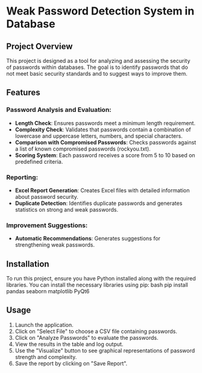 # Weak Password Detection System in Database

## Project Overview

This project is designed as a tool for analyzing and assessing the security of passwords within databases. The goal is to identify passwords that do not meet basic security standards and to suggest ways to improve them.

## Features

### Password Analysis and Evaluation:
- **Length Check**: Ensures passwords meet a minimum length requirement.
- **Complexity Check**: Validates that passwords contain a combination of lowercase and uppercase letters, numbers, and special characters.
- **Comparison with Compromised Passwords**: Checks passwords against a list of known compromised passwords (rockyou.txt).
- **Scoring System**: Each password receives a score from 5 to 10 based on predefined criteria.

### Reporting:
- **Excel Report Generation**: Creates Excel files with detailed information about password security.
- **Duplicate Detection**: Identifies duplicate passwords and generates statistics on strong and weak passwords.

### Improvement Suggestions:
- **Automatic Recommendations**: Generates suggestions for strengthening weak passwords.

## Installation

To run this project, ensure you have Python installed along with the required libraries. You can install the necessary libraries using pip:
bash
pip install pandas seaborn matplotlib PyQt6


## Usage

1. Launch the application.
2. Click on "Select File" to choose a CSV file containing passwords.
3. Click on "Analyze Passwords" to evaluate the passwords.
4. View the results in the table and log output.
5. Use the "Visualize" button to see graphical representations of password strength and complexity.
6. Save the report by clicking on "Save Report".
